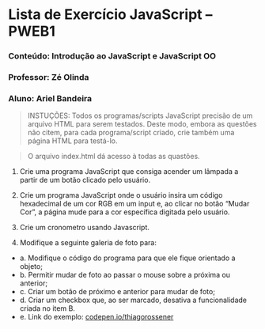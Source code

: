 # Lista de Exercício JavaScript – PWEB1
### Conteúdo: Introdução ao JavaScript e JavaScript OO
### Professor: Zé Olinda
### Aluno: Ariel Bandeira

>INSTUÇÕES: Todos os programas/scripts JavaScript precisão
de um arquivo HTML para serem testados. Deste modo, embora
as questões não citem, para cada programa/script criado, crie
também uma página HTML para testá-lo.

>O arquivo index.html dá acesso à todas as quastões.

1. Crie uma programa JavaScript que consiga acender um
lâmpada a partir de um botão clicado pelo usuário.

2. Crie um programa JavaScript onde o usuário insira um
código hexadecimal de um cor RGB em um input e, ao
clicar no botão “Mudar Cor”, a página mude para a cor
específica digitada pelo usuário.

3. Crie um cronometro usando Javascript.

4. Modifique a seguinte galeria de foto para:

- a. Modifique o código do programa para que ele fique
orientado a objeto;
- b. Permitir mudar de foto ao passar o mouse sobre a
próxima ou anterior;
- c. Criar um botão de próximo e anterior para mudar de
foto;
- d. Criar um checkbox que, ao ser marcado, desativa a
funcionalidade criada no item B.
- e. Link do exemplo: [codepen.io/thiagorossener](https://codepen.io/thiagorossener/pen/WmqQyo)
